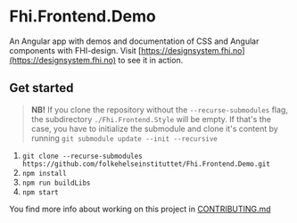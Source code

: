 # Fhi.Frontend.Demo

An Angular app with demos and documentation of CSS and Angular components with FHI-design. Visit
[https://designsystem.fhi.no](https://designsystem.fhi.no) to see it in action.

## Get started

> **NB!** If you clone the repository without the `--recurse-submodules` flag, the subdirectory `./Fhi.Frontend.Style` will be empty. If that's the case, you have to initialize the submodule and clone it's content by running `git submodule update --init --recursive`

1. `git clone --recurse-submodules https://github.com/folkehelseinstituttet/Fhi.Frontend.Demo.git`
2. `npm install`
3. `npm run buildLibs`
4. `npm start`

You find more info about working on this project in [CONTRIBUTING.md](CONTRIBUTING.md)
